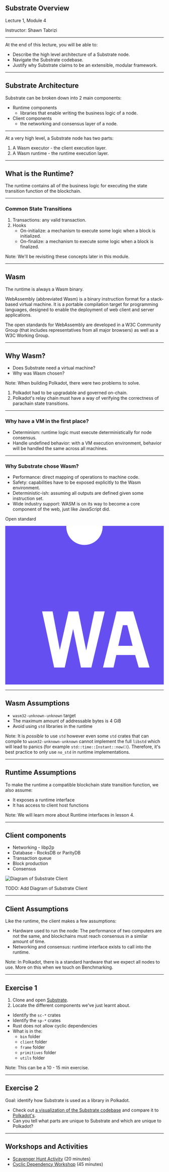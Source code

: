 ## Substrate Overview

Lecture 1, Module 4

Instructor: Shawn Tabrizi

---- 

At the end of this lecture, you will be able to:

* Describe the high level architecture of a Substrate node.
* Navigate the Substrate codebase.
* Justify why Substrate claims to be an extensible, modular framework.

---

## Substrate Architecture

Substrate can be broken down into 2 main components:

* Runtime components 
    * libraries that enable writing the business logic of a node.
* Client components
    * the networking and consensus layer of a node.

---

At a very high level, a Substrate node has two parts:

1. A Wasm executor - the client execution layer.
2. A Wasm runtime - the runtime execution layer.

---

## What is the Runtime?

The runtime contains all of the business logic for executing the state transition function of the blockchain.

---
### Common State Transitions

1. Transactions: any valid transaction.
2. Hooks
    * On-initialize: a mechanism to execute some logic when a block is initialized.
    * On-finalize: a mechanism to execute some logic when a block is finalized.

Note: We'll be revisiting these concepts later in this module.

---

## Wasm

The runtime is always a Wasm binary.

WebAssembly (abbreviated Wasm) is a binary instruction format for a stack-based virtual machine.
It is a portable compilation target for programming languages, designed to enable the deployment of web client and server applications.

The open standards for WebAssembly are developed in a W3C Community Group (that includes representatives from all major browsers) as well as a W3C Working Group.

---

## Why Wasm?

* Does Substrate need a virtual machine?
* Why was Wasm chosen?

Note:
When building Polkadot, there were two problems to solve.
1. Polkadot had to be upgradable and governed on-chain.
1. Polkadot's relay chain must have a way of verifying the correctness of parachain state transitions.

---
### Why have a VM in the first place?

* Determinism: runtime logic must execute deterministically for node consensus.
* Handle undefined behavior: with a VM execution environment, behavior will be handled the same across all machines.

---

### Why Substrate chose Wasm?

<div class="left">

* Performance: direct mapping of operations to machine code.
* Safety: capabilities have to be exposed explicitly to the Wasm environment.
* Deterministic-ish: assuming all outputs are defined given some instruction set.
* Wide industry support: WASM is on its way to become a core component of the web, just like JavaScript did.

</div>

<div class="right">

Open standard

![Profile Pic](/reveal-md/assets/4.1/1200px-WebAssembly_Logo.svg.png)

</div>

---

## Wasm Assumptions

- `wasm32-unknown-unknown` target
- The maximum amount of addressable bytes is 4 GiB 
- Avoid using `std` libraries in the runtime 

Note: It is _possible_ to use `std` however even some `std` crates that can compile to `wasm32-unknown-unknown` cannot implement the full `libstd` which will lead to panics (for example `std::time::Instant::now()`).
Therefore, it's best practice to only use `no_std` in runtime implementations. 

---

## Runtime Assumptions

To make the runtime a compatible blockchain state transition function, we also assume:

* It exposes a runtime interface
* It has access to client host functions

Note: We will learn more about Runtime interfaces in lesson 4.

---

## Client components

<div class="left">

* Networking - libp2p
* Database - RocksDB or ParityDB
* Transaction queue
* Block production
* Consensus

</div>

<div class="right">

![Diagram of Substrate Client](http://placehold.jp/150x150.png)

</div>

TODO: Add Diagram of Substrate Client

---
## Client Assumptions

Like the runtime, the client makes a few assumptions:

* Hardware used to run the node: The performance of two computers are not the same, and blockchains must reach consensus in a similar amount of time.
* Networking and consensus: runtime interface exists to call into the runtime.

Note: In Polkadot, there is a standard hardware that we expect all nodes to use.
More on this when we touch on Benchmarking.

---
## Exercise 1

<div class="left">

1. Clone and open [Substrate](https://github.com/paritytech/substrate/).
1. Locate the different components we've just learnt about.

</div>

<div class="right">

* Identify the `sc-*` crates
* Identify the `sp-*` crates
* Rust does not allow cyclic dependencies
* What is in the:
	- `bin` folder
	- `client` folder
	- `frame` folder
	- `primitives` folder
	- `utils` folder
<div> 

Note: This can be a 10 - 15 min exercise.

---
## Exercise 2

Goal: identify how Substrate is used as a library in Polkadot.

* Check out [a visualization of the Substrate codebase](https://octo-repo-visualization.vercel.app/?repo=paritytech%2Fsubstrate) and compare it to [Polkadot's](https://octo-repo-visualization.vercel.app/?repo=paritytech%2Fpolkadot).
* Can you tell what parts are unique to Substrate and which are unique to Polkadot?

---

## Workshops and Activities

* [Scavenger Hunt Activity](./4.1-Workshops_and_Activities/4.1-Substrate_Overview_Workshop.md) (20 minutes)
* [Cyclic Dependency Workshop](./4.1-Workshops_and_Activities/4.1-Substrate_Overview_Workshop.md) (45 minutes)